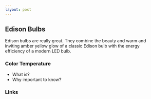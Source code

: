 ```yaml
---
layout: post
---
```


## Edison Bulbs

Edison bulbs are really great. They combine the beauty and warm and inviting amber yellow glow of a classic Edison bulb with the energy efficiency of a modern LED bulb. 

### Color Temperature
- What is?
- Why important to know?


### Links 

